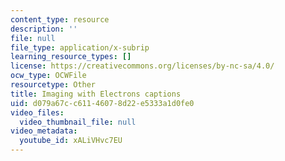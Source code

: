 ```yaml
---
content_type: resource
description: ''
file: null
file_type: application/x-subrip
learning_resource_types: []
license: https://creativecommons.org/licenses/by-nc-sa/4.0/
ocw_type: OCWFile
resourcetype: Other
title: Imaging with Electrons captions
uid: d079a67c-c611-4607-8d22-e5333a1d0fe0
video_files:
  video_thumbnail_file: null
video_metadata:
  youtube_id: xALiVHvc7EU
---
```

